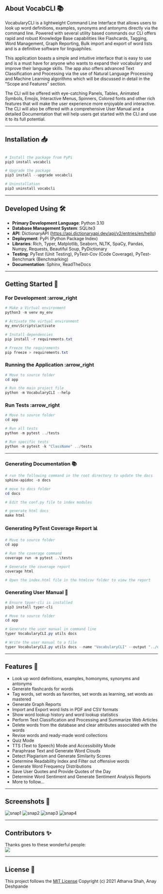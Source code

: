 
## About VocabCLI 📚

VocabularyCLI is a lightweight Command Line Interface that allows users to look up word definitions, examples, synonyms and antonyms directly via the command line. Powered with several utility based commands our CLI offers rapid and robust Knowledge Base capabilities like Flashcards, Tagging, Word Management, Graph Reporting, Bulk import and export of word lists and is a definitive software for linguaphiles.

This application boasts a simple and intuitive interface that is easy to use and is a must have for anyone who wants to expand their vocabulary and improve their language skills. The app also offers advanced Text Classification and Processing via the use of Natural Language Processing and Machine Learning algorithms which will be discussed in detail in the "Scope and Features" section.

The CLI will be offered with eye-catching Panels, Tables, Animated Symbols, Emojis, Interactive Menus, Spinners, Colored fonts and other rich features that will make the user experience more enjoyable and interactive. The CLI will also be offered with a comprehensive User Manual and a detailed Documentation that will help users get started with the CLI and use it to its full potential.

<hr>

## Installation 📥

```powershell

# Install the package from PyPi
pip3 install vocabcli

# Upgrade the package
pip3 install --upgrade vocabcli

# Uninstallation
pip3 uninstall vocabcli
```

<hr>

## Developed Using 🛠

- **Primary Development Language**: Python 3.10
- **Database Management System**: SQLite3
- **API**: DictionaryAPI (<https://api.dictionaryapi.dev/api/v2/entries/en/hello>)
- **Deployment**: PyPi (Python Package Index)
- **Libraries**: Rich, Typer, Matplotlib, Seaborn, NLTK, SpaCy, Pandas, Numpy, Requests, Beautiful Soup, PyDictionary
- **Testing**: PyTest (Unit Testing), PyTest-Cov (Code Coverage), PyTest-Benchmark (Benchmarking)
- **Documentation**: Sphinx, ReadTheDocs

<hr>

## Getting Started 🚀

### For Development :arrow_right

```powershell
# Make a Virtual environment
python3 -m venv my_env

# Activate the virtual environment
my_env\Scripts\activate

# Install dependencies
pip install -r requirements.txt

# Freeze the requirements
pip freeze > requirements.txt
```

### Running the Application :arrow_right

```powershell
# Move to source folder
cd app

# Run the main project file
python -m VocabularyCLI --help
```

### Run Tests :arrow_right

```powershell
# Move to source folder
cd app

# Run all tests
python -m pytest ../tests

# Run specific tests
python -m pytest -k "ClassName" ../tests 
```

<hr>

### Generating Documentation 📚

```powershell
# run the following command in the root directory to update the docs
sphinx-apidoc -o docs

# move to docs folder
cd docs

# Edit the conf.py file to index modules

# generate html docs
make html
```

### Generating PyTest Coverage Report 📊

```powershell
# Move to source folder
cd app

# Run the coverage command
coverage run -m pytest ..\tests

# Generate the coverage report
coverage html

# Open the index.html file in the htmlcov folder to view the report
```

### Generating User Manual 📖

```powershell
# Ensure tpyer-cli is installed
pip3 install typer-cli

# Move to source folder
cd app

# Generate the user manual in command line 
typer VocabularyCLI.py utils docs

# Write the user manual to a file
typer VocabularyCLI.py utils docs --name "VocabularyCLI" --output "../docs/user_manual.md"
```

<hr>

## Features 🎯

- Look up word definitions, examples, homonyms, synonyms and antonyms
- Generate flashcards for words
- Tag words, set words as favorites, set words as learning, set words as mastered
- Generate Graph Reports
- Import and Export word lists in PDF and CSV formats
- Show word lookup history and word lookup statistics
- Perform Text Classification and Processing and Summarize Web Articles
- Delete words from the database and clear attributes associated with the words
- Revise words and ready-made word collections
- Quiz Mode
- TTS (Text to Speech) Mode and Accessibility Mode
- Paraphrase Text and Generate Word Clouds
- Detect Plagiarism and Generate Similarity Scores
- Determine Readability Index and Filter out offensive words
- Generate Word Frequency Distributions
- Save User Quotes and Provide Quotes of the Day
- Determine Word Sentiment and Generate Sentiment Analysis Reports
- More to follow...

<hr>

## Screenshots 📸

![snap1](https://user-images.githubusercontent.com/68660002/205949431-a10bfb73-05a3-484c-9821-061ee3eddfa0.png)
![snap2](https://user-images.githubusercontent.com/68660002/205949434-d3f3c567-a5ed-4c9c-a3a3-17aaefc22c50.png)
![snap3](https://user-images.githubusercontent.com/68660002/205949437-23b90fd1-6023-4eb3-ba3f-dff735bb00ee.png)
![snap4](https://user-images.githubusercontent.com/68660002/205949444-25b5ab53-f000-42dd-aac5-99c8013c8d76.png)

<hr>

## Contributors ✨
Thanks goes to these wonderful people: <br>
![](https://contrib.rocks/image?repo=VocabCLI/VocabCLI)

<hr>

## License 📜
This project follows the [MIT License](https://github.com/VocabCLI/VocabCLI/blob/main/LICENSE.md)
Copyright (c) 2021 Atharva Shah, Anay Deshpande
